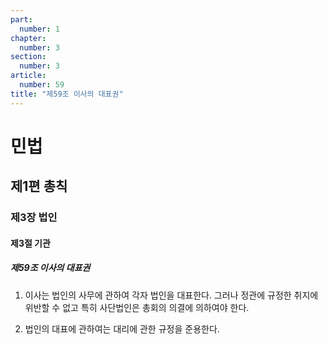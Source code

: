 ```yaml
---
part:
  number: 1
chapter:
  number: 3
section:
  number: 3
article:
  number: 59
title: "제59조 이사의 대표권"
---
```

# 민법

## 제1편 총칙

### 제3장 법인

#### 제3절 기관

##### 제59조 이사의 대표권

1. 이사는 법인의 사무에 관하여 각자 법인을 대표한다. 그러나 정관에 규정한 취지에 위반할 수 없고 특히 사단법인은 총회의 의결에 의하여야 한다.

2. 법인의 대표에 관하여는 대리에 관한 규정을 준용한다.
